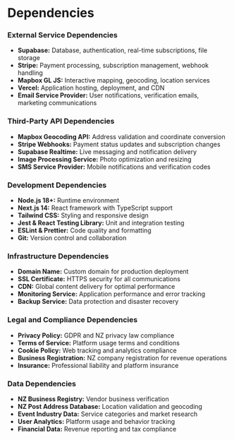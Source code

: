 # Dependencies

### External Service Dependencies

- **Supabase:** Database, authentication, real-time subscriptions, file storage
- **Stripe:** Payment processing, subscription management, webhook handling
- **Mapbox GL JS:** Interactive mapping, geocoding, location services
- **Vercel:** Application hosting, deployment, and CDN
- **Email Service Provider:** User notifications, verification emails, marketing communications

### Third-Party API Dependencies

- **Mapbox Geocoding API:** Address validation and coordinate conversion
- **Stripe Webhooks:** Payment status updates and subscription changes
- **Supabase Realtime:** Live messaging and notification delivery
- **Image Processing Service:** Photo optimization and resizing
- **SMS Service Provider:** Mobile notifications and verification codes

### Development Dependencies

- **Node.js 18+:** Runtime environment
- **Next.js 14:** React framework with TypeScript support
- **Tailwind CSS:** Styling and responsive design
- **Jest & React Testing Library:** Unit and integration testing
- **ESLint & Prettier:** Code quality and formatting
- **Git:** Version control and collaboration

### Infrastructure Dependencies

- **Domain Name:** Custom domain for production deployment
- **SSL Certificate:** HTTPS security for all communications
- **CDN:** Global content delivery for optimal performance
- **Monitoring Service:** Application performance and error tracking
- **Backup Service:** Data protection and disaster recovery

### Legal and Compliance Dependencies

- **Privacy Policy:** GDPR and NZ privacy law compliance
- **Terms of Service:** Platform usage terms and conditions
- **Cookie Policy:** Web tracking and analytics compliance
- **Business Registration:** NZ company registration for revenue operations
- **Insurance:** Professional liability and platform insurance

### Data Dependencies

- **NZ Business Registry:** Vendor business verification
- **NZ Post Address Database:** Location validation and geocoding
- **Event Industry Data:** Service categories and market research
- **User Analytics:** Platform usage and behavior tracking
- **Financial Data:** Revenue reporting and tax compliance
